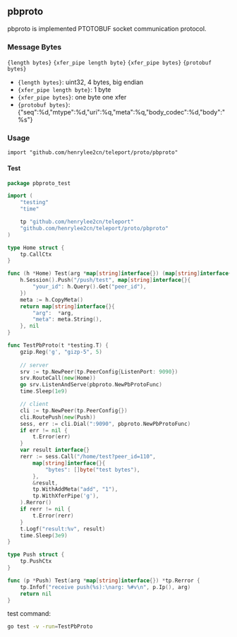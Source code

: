 ## pbproto

pbproto is implemented PTOTOBUF socket communication protocol.

### Message Bytes

`{length bytes}` `{xfer_pipe length byte}` `{xfer_pipe bytes}` `{protobuf bytes}`

- `{length bytes}`: uint32, 4 bytes, big endian
- `{xfer_pipe length byte}`: 1 byte
- `{xfer_pipe bytes}`: one byte one xfer
- `{protobuf bytes}`: {"seq":%d,"mtype":%d,"uri":%q,"meta":%q,"body_codec":%d,"body":"%s"}

### Usage

`import "github.com/henrylee2cn/teleport/proto/pbproto"`

#### Test

```go
package pbproto_test

import (
	"testing"
	"time"

	tp "github.com/henrylee2cn/teleport"
	"github.com/henrylee2cn/teleport/proto/pbproto"
)

type Home struct {
	tp.CallCtx
}

func (h *Home) Test(arg *map[string]interface{}) (map[string]interface{}, *tp.Rerror) {
	h.Session().Push("/push/test", map[string]interface{}{
		"your_id": h.Query().Get("peer_id"),
	})
	meta := h.CopyMeta()
	return map[string]interface{}{
		"arg":  *arg,
		"meta": meta.String(),
	}, nil
}

func TestPbProto(t *testing.T) {
	gzip.Reg('g', "gizp-5", 5)
	
	// server
	srv := tp.NewPeer(tp.PeerConfig{ListenPort: 9090})
	srv.RouteCall(new(Home))
	go srv.ListenAndServe(pbproto.NewPbProtoFunc)
	time.Sleep(1e9)

	// client
	cli := tp.NewPeer(tp.PeerConfig{})
	cli.RoutePush(new(Push))
	sess, err := cli.Dial(":9090", pbproto.NewPbProtoFunc)
	if err != nil {
		t.Error(err)
	}
	var result interface{}
	rerr := sess.Call("/home/test?peer_id=110",
		map[string]interface{}{
			"bytes": []byte("test bytes"),
		},
		&result,
		tp.WithAddMeta("add", "1"),
		tp.WithXferPipe('g'),
	).Rerror()
	if rerr != nil {
		t.Error(rerr)
	}
	t.Logf("result:%v", result)
	time.Sleep(3e9)
}

type Push struct {
	tp.PushCtx
}

func (p *Push) Test(arg *map[string]interface{}) *tp.Rerror {
	tp.Infof("receive push(%s):\narg: %#v\n", p.Ip(), arg)
	return nil
}
```

test command:

```sh
go test -v -run=TestPbProto
```
